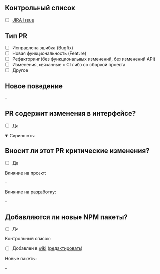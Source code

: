 <!--

Название PR'a должно выглядеть следующим образом:

FRONTEND-0: <НАЗВАНИЕ>

(Где указано заменит есть "-" которые так же нужно удалить)

-->

## Контрольный список

-   [ ] [JIRA Issue](https://rbkmoney.atlassian.net/browse/FRONTEND-0)

## Тип PR

<!-- Отметьте тот, который относится к данному PR, используя "x". -->

-   [ ] Исправлена ошибка (Bugfix)
-   [ ] Новая функциональность (Feature)
-   [ ] Рефакторинг (без функциональных изменений, без изменений API)
-   [ ] Изменения, связанные с CI либо со сборкой проекта
-   [ ] Другое
        <!-- ЗАМЕНИТЬ НА КАКОЕ ИМЕННО ИЗМЕНЕНИЕ (ОБНОВЛЕНИЕ ДОКИ И Т.Д.) -->

## Новое поведение

<!-- Какие изменения вносит этот PR? -->

<!-- <ЗАМЕНИТЬ ОПИСАНИЕ> -->-

<!-- <ЗАМЕНИТЬ ДОПОЛНИТЕЛЬНУЮ ИНФОРМАЦИЮ> -->

## PR содержит изменения в интерфейсе?

-   [ ] Да

<details open>
<summary>Скриншоты</summary>

<!--
Можно просто скопировать и вставить (CTRL-V)

Шаблон для изображения:
![Название](URL)
![]()
-->

</details>

## Вносит ли этот PR критические изменения?

<!-- Breaking Changes -->

-   [ ] Да

Влияние на проект:

<!-- <ЗАМЕНИТЬ СТРОКУ НА ОПИСАНИЕ> -->-

Влияние на разработку:

<!-- <ЗАМЕНИТЬ СТРОКУ НА ОПИСАНИЕ> -->-

## Добавляются ли новые NPM пакеты?

-   [ ] Да

Контрольный список:

-   [ ] Добавлен в [wiki](https://github.com/rbkmoney/dashboard/wiki/NPM-Packages) ([редактировать](https://github.com/rbkmoney/dashboard/wiki/NPM-Packages/_edit))

Новые пакеты:

<!-- ЗАМЕНИТЬ НА
- <НАЗВАНИЕ ПАКЕТА> - <ЕГО ОПИСАНИЕ>
- ...
-->-
